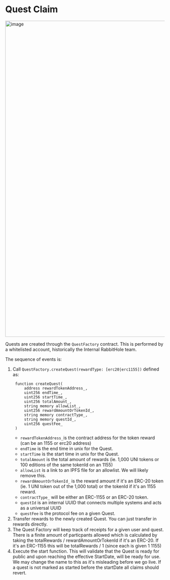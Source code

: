 # Quest Claim
<img width="995" alt="image" src="https://user-images.githubusercontent.com/14314818/213344188-e1497f22-a69b-4738-97e7-43cc26ad09fa.png">


Quests are created through the `QuestFactory` contract. This is performed
by a whitelisted account, historically the Internal RabbitHole team.

The sequence of events is:

1. Call `QuestFactory.createQuest(rewardType: [erc20|erc1155])` defined as:
   ```solidity
    function createQuest(
        address rewardTokenAddress_,
        uint256 endTime_,
        uint256 startTime_,
        uint256 totalAmount_,
        string memory allowList_,
        uint256 rewardAmountOrTokenId_,
        string memory contractType_,
        string memory questId_,
        uint256 questFee_
    ) 
   ```
    - `rewardTokenAddress_`is the contract address for the token reward (can be an 1155 or erc20 address)
    - `endTime` is the end time in unix for the Quest.
    - `startTime` is the start time in unix for the Quest.
    - `totalAmount` is the total amount of rewards (ie. 1,000 UNI tokens or 100 editions of the same tokenId on an 1155)
    - `allowList` is a link to an IPFS file for an allowlist. We will likely remove this.
    - `rewardAmountOrTokenId_` is the reward amount if it's an ERC-20 token (ie. 1 UNI token out of the 1,000 total) or the tokenId if it's an 1155 reward.
    - `contractType_` will be either an ERC-1155 or an ERC-20 token.
    - `questId` is an internal UUID that connects multiple systems and acts as a universal UUID
    - `questFee` is the protocol fee on a given Quest. 
2. Transfer rewards to the newly created Quest. You can just transfer in rewards directly.
3. The Quest Factory will keep track of receipts for a given user and quest. There is a finite amount of particpants allowed which is calculated by taking the totalRewards / rewardAmountOrTokenId if it's an ERC-20. If it's an ERC-1155 this will be totalRewards / 1 (since each is given 1 1155)
4. Execute the start function. This will validate that the Quest is ready for public and upon reaching the
   effective StartDate, will be ready for use. We may change the name to this as it's misleading before we go live. If a quest is not marked as started before the startDate all claims should revert.
